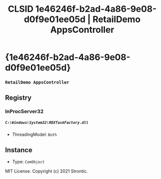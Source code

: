 ﻿---
title: "CLSID 1e46246f-b2ad-4a86-9e08-d0f9e01ee05d | RetailDemo AppsController"
excerpt: What is COM-Object CLSID 1e46246f-b2ad-4a86-9e08-d0f9e01ee05d?
---

# {1e46246f-b2ad-4a86-9e08-d0f9e01ee05d}

### `RetailDemo AppsController`

## Registry


### InProcServer32

##### `C:\Windows\System32\RDXTaskFactory.dll`
* ThreadingModel: `Both`

## Instance

* Type: `ComObject`

MIT License. Copyright (c) 2021 Strontic.


